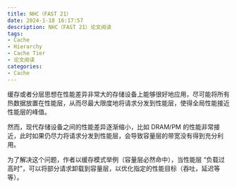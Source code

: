 ```yaml
---
title: NHC（FAST 21）
date: 2024-1-18 16:17:57
description: NHC（FAST 21）论文阅读
tags:
- Cache
- Hierarchy
- Cache Tier
- 论文阅读
categories:
- Cache
---
```


缓存或者分层思想在性能差异非常大的存储设备上能够很好地应用，尽可能将所有热数据放置在性能层，从而尽最大限度地将请求分发到性能层，使得全局性能接近性能层的峰值。

然而，现代存储设备之间的性能差异逐渐缩小，比如 DRAM/PM 的性能非常接近，此时如果仍尽力将请求分发到性能层，会导致容量层的带宽没有得到充分利用。

为了解决这个问题，作者以缓存模式举例（容量层必然命中），当性能层 “负载过高时”，可以将部分请求卸载到容量层，以优化指定的性能目标（吞吐，延迟等等）。



